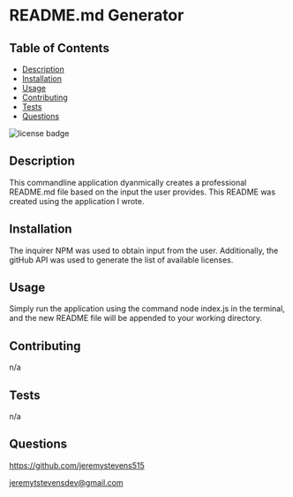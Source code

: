 # README.md Generator

## Table of Contents

 - [Description](#description)
 - [Installation](#installation)
 - [Usage](#usage)
 - [Contributing](#contributing)
 - [Tests](#tests)
 - [Questions](#questions)


![license badge](https://img.shields.io/badge/license-MIT-green?style=for-the-badge)

## Description
This commandline application dyanmically creates a professional README.md file based on the input the user provides. This README was created using the application I wrote.

## Installation
The inquirer NPM was used to obtain input from the user. Additionally, the gitHub API was used to generate the list of available licenses.

## Usage
Simply run the application using the command node index.js in the terminal, and the new README file will be appended to your working directory.

## Contributing
n/a

## Tests
n/a

## Questions
https://github.com/jeremystevens515

jeremytstevensdev@gmail.com
